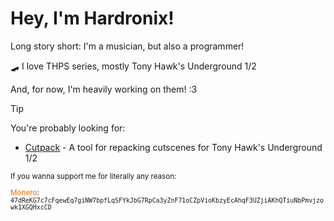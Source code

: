 <h1>Hey, I'm Hardronix!</h1>

Long story short: I'm a musician, but also a programmer!

🛹 I love THPS series, mostly Tony Hawk's Underground 1/2

And, for now, I'm heavily working on them! :3

> [!TIP]
> You're probably looking for:
> + [Cutpack](https://github.com/hardronix122/cutpack) - A tool for repacking cutscenes for Tony Hawk's Underground 1/2

<sub>
<p>If you wanna support me for literally any reason:
  
<font color="#ff6600">Monero</font>: `47dReKG7c7cFqewEq7giNW7bpfLqSFYkJbG7RpCa3yZnF71oCZpVioKbzyEcAhqF3UZjiAKhQTiuNbPmvjzowk1XGQHxcCD`
</sub>



</td>
</tbody>
</table>
</div>
